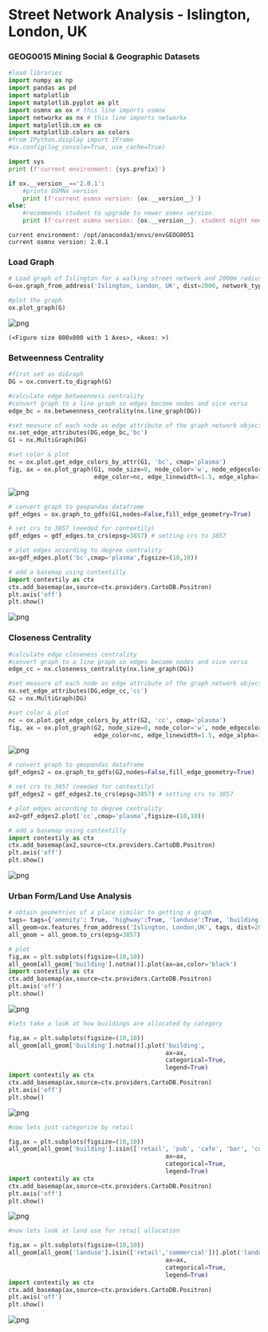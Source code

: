 # Street Network Analysis - Islington, London, UK

### GEOG0015 Mining Social & Geographic Datasets


```python
#load libraries 
import numpy as np
import pandas as pd
import matplotlib
import matplotlib.pyplot as plt
import osmnx as ox # this line imports osmnx
import networkx as nx # this line imports networkx
import matplotlib.cm as cm
import matplotlib.colors as colors
#from IPython.display import IFrame
#ox.config(log_console=True, use_cache=True)

import sys
print (f'current environment: {sys.prefix}')

if ox.__version__=='2.0.1':
    #prints OSMNx version 
    print (f'current osmnx version: {ox.__version__}') 
else:
    #recommends student to upgrade to newer osmnx version.
    print (f'current osmnx version: {ox.__version__}. student might need to upgrade to osmnx=2.0.1 for the notebook to work')

```

    current environment: /opt/anaconda3/envs/envGEOG0051
    current osmnx version: 2.0.1


### Load Graph


```python
# Load graph of Islington for a walking street network and 2000m radius
G=ox.graph_from_address('Islington, London, UK', dist=2000, network_type='walk')
```


```python
#plot the graph
ox.plot_graph(G)
```


    
![png](StreetNetworkAnalysis_files/StreetNetworkAnalysis_5_0.png)
    





    (<Figure size 800x800 with 1 Axes>, <Axes: >)



### Betweenness Centrality


```python
#first set as diGraph
DG = ox.convert.to_digraph(G)
```


```python
#calculate edge betweenness centrality
#convert graph to a line graph so edges become nodes and vice versa
edge_bc = nx.betweenness_centrality(nx.line_graph(DG))

#set measure of each node as edge attribute of the graph network object
nx.set_edge_attributes(DG,edge_bc,'bc')
G1 = nx.MultiGraph(DG)

#set color & plot 
nc = ox.plot.get_edge_colors_by_attr(G1, 'bc', cmap='plasma')
fig, ax = ox.plot_graph(G1, node_size=0, node_color='w', node_edgecolor='gray', node_zorder=2,
                        edge_color=nc, edge_linewidth=1.5, edge_alpha=1)
```


    
![png](StreetNetworkAnalysis_files/StreetNetworkAnalysis_8_0.png)
    



```python
# convert graph to geopandas dataframe
gdf_edges = ox.graph_to_gdfs(G1,nodes=False,fill_edge_geometry=True)

# set crs to 3857 (needed for contextily)
gdf_edges = gdf_edges.to_crs(epsg=3857) # setting crs to 3857

# plot edges according to degree centrality
ax=gdf_edges.plot('bc',cmap='plasma',figsize=(10,10))

# add a basemap using contextilly
import contextily as ctx
ctx.add_basemap(ax,source=ctx.providers.CartoDB.Positron)
plt.axis('off')
plt.show()
```


    
![png](StreetNetworkAnalysis_files/StreetNetworkAnalysis_9_0.png)
    


### Closeness Centrality


```python
#calculate edge closeness centrality
#convert graph to a line graph so edges become nodes and vice versa
edge_cc = nx.closeness_centrality(nx.line_graph(DG))

#set measure of each node as edge attribute of the graph network object
nx.set_edge_attributes(DG,edge_cc,'cc')
G2 = nx.MultiGraph(DG)

#set color & plot 
nc = ox.plot.get_edge_colors_by_attr(G2, 'cc', cmap='plasma')
fig, ax = ox.plot_graph(G2, node_size=0, node_color='w', node_edgecolor='gray', node_zorder=2,
                        edge_color=nc, edge_linewidth=1.5, edge_alpha=1)
```


    
![png](StreetNetworkAnalysis_files/StreetNetworkAnalysis_11_0.png)
    



```python
# convert graph to geopandas dataframe
gdf_edges2 = ox.graph_to_gdfs(G2,nodes=False,fill_edge_geometry=True)

# set crs to 3857 (needed for contextily)
gdf_edges2 = gdf_edges2.to_crs(epsg=3857) # setting crs to 3857

# plot edges according to degree centrality
ax2=gdf_edges2.plot('cc',cmap='plasma',figsize=(10,10))

# add a basemap using contextilly
import contextily as ctx
ctx.add_basemap(ax2,source=ctx.providers.CartoDB.Positron)
plt.axis('off')
plt.show()
```


    
![png](StreetNetworkAnalysis_files/StreetNetworkAnalysis_12_0.png)
    


### Urban Form/Land Use Analysis


```python
# obtain geometries of a place similar to getting a graph 
tags= tags={'amenity': True, 'highway':True, 'landuse':True, 'building':True, 'waterway': True, 'railway': True}
all_geom=ox.features_from_address('Islington, London,UK', tags, dist=2000)
all_geom = all_geom.to_crs(epsg=3857)

# plot
fig,ax = plt.subplots(figsize=(10,10))
all_geom[all_geom['building'].notna()].plot(ax=ax,color='black')
import contextily as ctx
ctx.add_basemap(ax,source=ctx.providers.CartoDB.Positron)
plt.axis('off')
plt.show()
```


    
![png](StreetNetworkAnalysis_files/StreetNetworkAnalysis_14_0.png)
    



```python
#lets take a look at how buildings are allocated by category 

fig,ax = plt.subplots(figsize=(10,10))
all_geom[all_geom['building'].notna()].plot('building',
                                            ax=ax,
                                            categorical=True,
                                            legend=True)
import contextily as ctx
ctx.add_basemap(ax,source=ctx.providers.CartoDB.Positron)
plt.axis('off')
plt.show()
```


    
![png](StreetNetworkAnalysis_files/StreetNetworkAnalysis_15_0.png)
    



```python
#now lets just categorize by retail

fig,ax = plt.subplots(figsize=(10,10))
all_geom[all_geom['building'].isin(['retail', 'pub', 'cafe', 'bar', 'commercial'])].plot('building',
                                            ax=ax,
                                            categorical=True,
                                            legend=True)
import contextily as ctx
ctx.add_basemap(ax,source=ctx.providers.CartoDB.Positron)
plt.axis('off')
plt.show()
```


    
![png](StreetNetworkAnalysis_files/StreetNetworkAnalysis_16_0.png)
    



```python
#now lets look at land use for retail allocation 

fig,ax = plt.subplots(figsize=(10,10))
all_geom[all_geom['landuse'].isin(['retail','commercial'])].plot('landuse',
                                            ax=ax,
                                            categorical=True,
                                            legend=True)
import contextily as ctx
ctx.add_basemap(ax,source=ctx.providers.CartoDB.Positron)
plt.axis('off')
plt.show()
```


    
![png](StreetNetworkAnalysis_files/StreetNetworkAnalysis_17_0.png)
    

